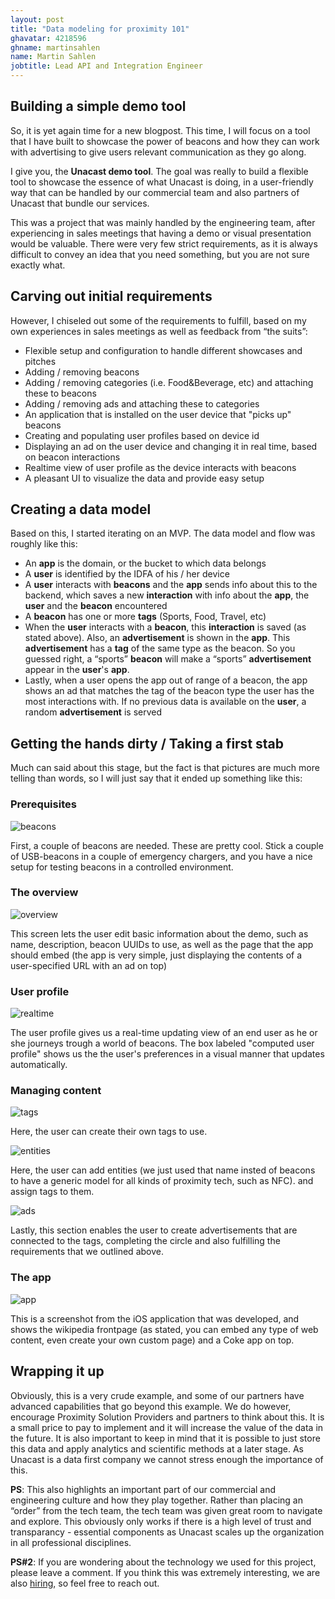 ```yaml
---
layout: post
title: "Data modeling for proximity 101"
ghavatar: 4218596
ghname: martinsahlen
name: Martin Sahlen
jobtitle: Lead API and Integration Engineer
---
```


## Building a simple demo tool
So, it is yet again time for a new blogpost. This time, I will focus on a tool that I have built to showcase the power of beacons and how they can work with advertising to give users relevant communication as they go along.

I give you, the **Unacast demo tool**. The goal was really to build a flexible tool to showcase the essence of what Unacast is doing, in a user-friendly way that can be handled by our commercial team and also partners of Unacast that bundle our services. 

This was a project that was mainly handled by the engineering team, after experiencing in sales meetings that having a demo or visual presentation would be valuable. There were very few strict requirements, as it is always difficult to convey an idea that you need something, but you are not sure exactly what.

## Carving out initial requirements
However, I chiseled out some of the requirements to fulfill, based on my own experiences in sales meetings as well as feedback from “the suits”:

* Flexible setup and configuration to handle different showcases and pitches
* Adding / removing beacons
* Adding / removing categories (i.e. Food&Beverage, etc) and attaching these to beacons
* Adding / removing ads and attaching these to categories
* An application that is installed on the user device that "picks up" beacons
* Creating and populating user profiles based on device id
* Displaying an ad on the user device and changing it in real time, based on beacon interactions
* Realtime view of user profile as the device interacts with beacons
* A pleasant UI to visualize the data and provide easy setup

## Creating a data model
Based on this, I started iterating on an MVP. The data model and flow was roughly like this:

* An **app** is the domain, or the bucket to which data belongs
* A **user** is identified by the IDFA of his / her device
* A **user** interacts with **beacons** and the **app** sends info about this to the backend, which saves a new **interaction** with info about the **app**, the **user** and the **beacon** encountered
* A **beacon** has one or more **tags** (Sports, Food, Travel, etc)
* When the **user** interacts with a **beacon**, this **interaction** is saved (as stated above). Also, an **advertisement** is shown in the **app**. This **advertisement** has a **tag** of the same type as the beacon. So you guessed right, a “sports” **beacon** will make a “sports” **advertisement** appear in the **user**'s **app**.
* Lastly, when a user opens the app out of range of a beacon, the app shows an ad that matches the tag of the beacon type the user has the most interactions with. If no previous data is available on the **user**, a random **advertisement** is served

## Getting the hands dirty / Taking a first stab
Much can said about this stage, but the fact is that pictures are much more telling than words,
so I will just say that it ended up something like this:

### Prerequisites
![beacons](/images/demo-tool/beacons.JPG)

First, a couple of beacons are needed. These are pretty cool. Stick a couple of USB-beacons in a couple of emergency chargers, and you have a nice setup for testing beacons in a controlled environment.

### The overview
![overview](/images/demo-tool/overview.png)

This screen lets the user edit basic information about the demo, such as name, description, beacon UUIDs to use, as well as the page that the app should embed (the app is very simple, just displaying the contents of a user-specified URL with an ad on top)

### User profile
![realtime](/images/demo-tool/realtime.png)

The user profile gives us a real-time updating view of an end user as he or she journeys trough a world of beacons.
The box labeled "computed user profile" shows us the the user's preferences in a visual manner that updates automatically.


### Managing content
![tags](/images/demo-tool/tags.png)

Here, the user can create their own tags to use.

![entities](/images/demo-tool/entities.png)

Here, the user can add entities (we just used that name insted of beacons to have a generic model for all kinds of proximity tech, such as NFC).
and assign tags to them.

![ads](/images/demo-tool/lol.png)

Lastly, this section enables the user to create advertisements that are connected to the tags, completing the circle and also fulfilling the
requirements that we outlined above.

### The app
![app](/images/demo-tool/app.jpeg)

This is a screenshot from the iOS application that was developed, and shows the wikipedia frontpage (as stated, you can embed any type of web content, even create your own custom page) and a Coke app on top.

## Wrapping it up
Obviously, this is a very crude example, and some of our partners have advanced capabilities that go beyond this example. We do however, encourage Proximity Solution Providers and partners to think about this. It is a small price to pay to implement and it will increase the value of the data in the future. It is also important to keep in mind that it is possible to just store this data and apply analytics and scientific methods at a later stage. As Unacast is a data first company we cannot stress enough the importance of this.

**PS**: This also highlights an important part of our commercial and engineering culture and how they play together. Rather than placing an “order” from the tech team, the tech team was given great room to navigate and explore. This obviously only works if there is a high level of trust and transparancy - essential components as Unacast scales up the organization in all professional disciplines.

**PS#2**: If you are wondering about the technology we used for this project, please leave a comment. If you think this was extremely interesting, we are also <a href="http://thetwenty.jobs/" target="_blank">hiring</a>, so feel free to reach out.
